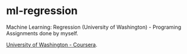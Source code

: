 # ml-regression
Machine Learning: Regression (University of Washington) - Programing Assignments done by myself.

[University of Washington - Coursera](https://www.coursera.org/uw).
